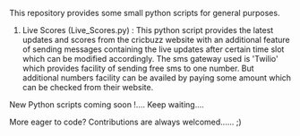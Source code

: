 This repository provides some small python scripts for general purposes.

1. Live Scores (Live_Scores.py) : This python script provides the latest updates and scores from the cricbuzz website with an additional feature of sending messages containing the live updates after certain time slot which can be modified accordingly. The sms gateway used is 'Twilio' which provides facility of sending free sms to one number. But additional numbers facility can be availed by paying some amount which can be checked from their website.

New Python scripts coming soon !.... Keep waiting....

More eager to code? Contributions are always welcomed...... ;)
